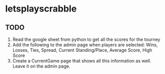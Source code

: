 # letsplayscrabble

## TODO

1. Read the google sheet from python to get all the scores for the tourney
2. Add the following to the admin page when players are selected:
  Wins, Losses, Ties, Spread, Current Standing/Place, Average Score, High Score
3. Create a CurrentGame page that shows all this information as well. Leave it on the admin page.